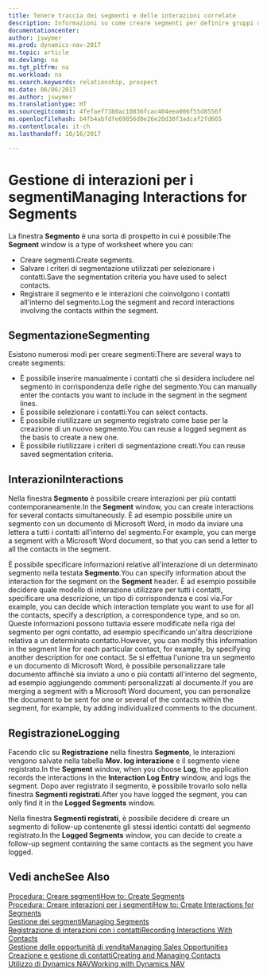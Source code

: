 ```yaml
---
title: Tenere traccia dei segmenti e delle interazioni correlate
description: Informazioni su come creare segmenti per definire gruppi di contatti e specificare delle interazioni per i segmenti.
documentationcenter: 
author: jswymer
ms.prod: dynamics-nav-2017
ms.topic: article
ms.devlang: na
ms.tgt_pltfrm: na
ms.workload: na
ms.search.keywords: relationship, prospect
ms.date: 06/06/2017
ms.author: jswymer
ms.translationtype: HT
ms.sourcegitcommit: 4fefaef7380ac10836fcac404eea006f55d8556f
ms.openlocfilehash: b4fb4abfdfe69856d0e26e20d30f3adcaf2fd665
ms.contentlocale: it-ch
ms.lasthandoff: 10/16/2017

---
```

# <a name="managing-interactions-for-segments"></a><span data-ttu-id="05da8-103">Gestione di interazioni per i segmenti</span><span class="sxs-lookup"><span data-stu-id="05da8-103">Managing Interactions for Segments</span></span>
<span data-ttu-id="05da8-104">La finestra **Segmento** è una sorta di prospetto in cui è possibile:</span><span class="sxs-lookup"><span data-stu-id="05da8-104">The **Segment** window is a type of worksheet where you can:</span></span>

* <span data-ttu-id="05da8-105">Creare segmenti.</span><span class="sxs-lookup"><span data-stu-id="05da8-105">Create segments.</span></span>
* <span data-ttu-id="05da8-106">Salvare i criteri di segmentazione utilizzati per selezionare i contatti.</span><span class="sxs-lookup"><span data-stu-id="05da8-106">Save the segmentation criteria you have used to select contacts.</span></span>
* <span data-ttu-id="05da8-107">Registrare il segmento e le interazioni che coinvolgono i contatti all'interno del segmento.</span><span class="sxs-lookup"><span data-stu-id="05da8-107">Log the segment and record interactions involving the contacts within the segment.</span></span>

## <a name="segmenting"></a><span data-ttu-id="05da8-108">Segmentazione</span><span class="sxs-lookup"><span data-stu-id="05da8-108">Segmenting</span></span>
<span data-ttu-id="05da8-109">Esistono numerosi modi per creare segmenti:</span><span class="sxs-lookup"><span data-stu-id="05da8-109">There are several ways to create segments:</span></span>

* <span data-ttu-id="05da8-110">È possibile inserire manualmente i contatti che si desidera includere nel segmento in corrispondenza delle righe del segmento.</span><span class="sxs-lookup"><span data-stu-id="05da8-110">You can manually enter the contacts you want to include in the segment in the segment lines.</span></span>
* <span data-ttu-id="05da8-111">È possibile selezionare i contatti:</span><span class="sxs-lookup"><span data-stu-id="05da8-111">You can select contacts.</span></span>
* <span data-ttu-id="05da8-112">È possibile riutilizzare un segmento registrato come base per la creazione di un nuovo segmento.</span><span class="sxs-lookup"><span data-stu-id="05da8-112">You can reuse a logged segment as the basis to create a new one.</span></span>
* <span data-ttu-id="05da8-113">È possibile riutilizzare i criteri di segmentazione creati.</span><span class="sxs-lookup"><span data-stu-id="05da8-113">You can reuse saved segmentation criteria.</span></span>

## <a name="interactions"></a><span data-ttu-id="05da8-114">Interazioni</span><span class="sxs-lookup"><span data-stu-id="05da8-114">Interactions</span></span>
<span data-ttu-id="05da8-115">Nella finestra **Segmento** è possibile creare interazioni per più contatti contemporaneamente.</span><span class="sxs-lookup"><span data-stu-id="05da8-115">In the **Segment** window, you can create interactions for several contacts simultaneously.</span></span> <span data-ttu-id="05da8-116">È ad esempio possibile unire un segmento con un documento di Microsoft Word, in modo da inviare una lettera a tutti i contatti all'interno del segmento.</span><span class="sxs-lookup"><span data-stu-id="05da8-116">For example, you can merge a segment with a Microsoft Word document, so that you can send a letter to all the contacts in the segment.</span></span>

<span data-ttu-id="05da8-117">È possibile specificare informazioni relative all'interazione di un determinato segmento nella testata **Segmento**.</span><span class="sxs-lookup"><span data-stu-id="05da8-117">You can specify information about the interaction for the segment on the **Segment** header.</span></span> <span data-ttu-id="05da8-118">È ad esempio possibile decidere quale modello di interazione utilizzare per tutti i contatti, specificare una descrizione, un tipo di corrispondenza e così via.</span><span class="sxs-lookup"><span data-stu-id="05da8-118">For example, you can decide which interaction template you want to use for all the contacts, specify a description, a correspondence type, and so on.</span></span> <span data-ttu-id="05da8-119">Queste informazioni possono tuttavia essere modificate nella riga del segmento per ogni contatto, ad esempio specificando un'altra descrizione relativa a un determinato contatto.</span><span class="sxs-lookup"><span data-stu-id="05da8-119">However, you can modify this information in the segment line for each particular contact, for example, by specifying another description for one contact.</span></span> <span data-ttu-id="05da8-120">Se si effettua l'unione tra un segmento e un documento di Microsoft Word, è possibile personalizzare tale documento affinché sia inviato a uno o più contatti all'interno del segmento, ad esempio aggiungendo commenti personalizzati al documento.</span><span class="sxs-lookup"><span data-stu-id="05da8-120">If you are merging a segment with a Microsoft Word document, you can personalize the document to be sent for one or several of the contacts within the segment, for example, by adding individualized comments to the document.</span></span>

## <a name="logging"></a><span data-ttu-id="05da8-121">Registrazione</span><span class="sxs-lookup"><span data-stu-id="05da8-121">Logging</span></span>
<span data-ttu-id="05da8-122">Facendo clic su **Registrazione** nella finestra **Segmento**, le interazioni vengono salvate nella tabella **Mov. log interazione** e il segmento viene registrato.</span><span class="sxs-lookup"><span data-stu-id="05da8-122">In the **Segment** window, when you choose **Log**, the application records the interactions in the **Interaction Log Entry** window, and logs the segment.</span></span> <span data-ttu-id="05da8-123">Dopo aver registrato il segmento, è possibile trovarlo solo nella finestra **Segmenti registrati**.</span><span class="sxs-lookup"><span data-stu-id="05da8-123">After you have logged the segment, you can only find it in the **Logged Segments** window.</span></span>

<span data-ttu-id="05da8-124">Nella finestra **Segmenti registrati**, è possibile decidere di creare un segmento di follow-up contenente gli stessi identici contatti del segmento registrato.</span><span class="sxs-lookup"><span data-stu-id="05da8-124">In the **Logged Segments** window, you can decide to create a follow-up segment containing the same contacts as the segment you have logged.</span></span>

## <a name="see-also"></a><span data-ttu-id="05da8-125">Vedi anche</span><span class="sxs-lookup"><span data-stu-id="05da8-125">See Also</span></span>
[<span data-ttu-id="05da8-126">Procedura: Creare segmenti</span><span class="sxs-lookup"><span data-stu-id="05da8-126">How to: Create Segments</span></span>](marketing-how-create-segment.md)  
[<span data-ttu-id="05da8-127">Procedura: Creare interazioni per i segmenti</span><span class="sxs-lookup"><span data-stu-id="05da8-127">How to: Create Interactions for Segments</span></span>](marketing-how-create-interactions.md)  
[<span data-ttu-id="05da8-128">Gestione dei segmenti</span><span class="sxs-lookup"><span data-stu-id="05da8-128">Managing Segments</span></span>](marketing-segments.md)  
[<span data-ttu-id="05da8-129">Registrazione di interazioni con i contatti</span><span class="sxs-lookup"><span data-stu-id="05da8-129">Recording Interactions With Contacts</span></span>](marketing-interactions.md)  
[<span data-ttu-id="05da8-130">Gestione delle opportunità di vendita</span><span class="sxs-lookup"><span data-stu-id="05da8-130">Managing Sales Opportunities</span></span>](marketing-manage-sales-opportunities.md)  
[<span data-ttu-id="05da8-131">Creazione e gestione di contatti</span><span class="sxs-lookup"><span data-stu-id="05da8-131">Creating and Managing Contacts</span></span>](marketing-contacts.md)  
[<span data-ttu-id="05da8-132">Utilizzo di Dynamics NAV</span><span class="sxs-lookup"><span data-stu-id="05da8-132">Working with Dynamics NAV</span></span>](ui-work-product.md)

